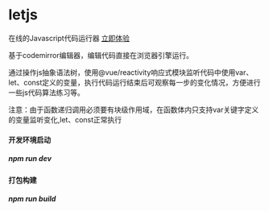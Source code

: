 # letjs

在线的Javascript代码运行器  [立即体验](https://pageignore.github.io/letjs/)

基于codemirror编辑器，编辑代码直接在浏览器引擎运行。

通过操作js抽象语法树，使用@vue/reactivity响应式模块监听代码中使用var、let、const定义的变量，执行代码运行结束后可观察每一步的变化情况，方便进行一些js代码算法练习等。

注意：由于函数递归调用必须要有块级作用域，在函数体内只支持var关键字定义的变量监听变化,let、const正常执行


#### 开发环境启动

##### npm run dev

#### 打包构建

##### npm run build

